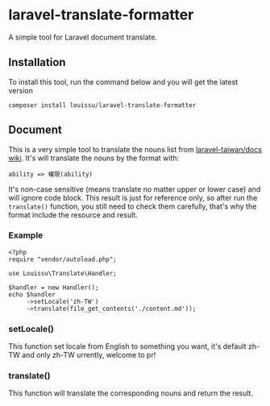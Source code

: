 # laravel-translate-formatter
A simple tool for Laravel document translate.

## Installation
To install this tool, run the command below and you will get the latest version
```
composer install louissu/laravel-translate-formatter
```
## Document
This is a very simple tool to translate the nouns list from [laravel-taiwan/docs wiki](https://github.com/laravel-taiwan/docs/wiki/%E8%A6%8F%E7%AF%84%EF%BC%86%E5%B0%88%E6%9C%89%E5%90%8D%E8%A9%9E%E5%B0%8D%E7%85%A7). It's will translate the nouns by the format with:
```
ability => 權限(ability)
```

It's non-case sensitive (means translate no matter upper or lower case) and will ignore code block. This result is just for reference only, so after run the `translate()` function, you still need to check them carefully, that's why the format include the resource and result.

### Example
```
<?php
require "vendor/autoload.php";

use Louissu\Translate\Handler;

$handler = new Handler();
echo $handler
     ->setLocale('zh-TW')
     ->translate(file_get_contents('./content.md'));
```

### setLocale()
This function set locale from English to something you want, it's default zh-TW and only zh-TW urrently, welcome to pr!

### translate()
This function will translate the corresponding nouns and return the result.
